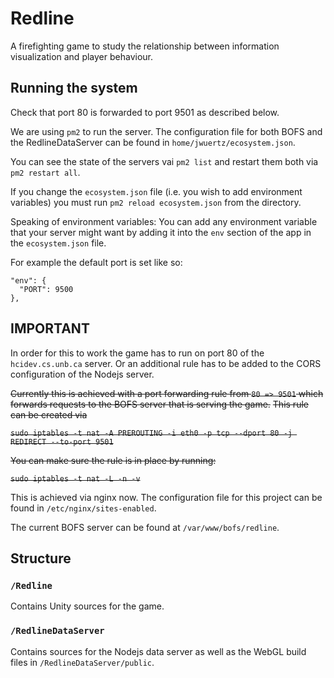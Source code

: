 # Redline
A firefighting game to study the relationship between information visualization and player behaviour.

## Running the system

Check that port 80 is forwarded to port 9501 as described below.

We are using `pm2` to run the server. The configuration file for both BOFS and the RedlineDataServer can be found in `home/jwuertz/ecosystem.json`.

You can see the state of the servers vai `pm2 list` and restart them both via `pm2 restart all`.

If you change the `ecosystem.json` file (i.e. you wish to add environment variables) you must run `pm2 reload ecosystem.json` from the directory.

Speaking of environment variables: You can add any environment variable that your server might want by adding it into the `env` section of the app in the `ecosystem.json` file.

For example the default port is set like so:

```
"env": {
  "PORT": 9500
},
```

## IMPORTANT

In order for this to work the game has to run on port 80 of the `hcidev.cs.unb.ca` server. Or an additional rule has to be added to the CORS configuration of the Nodejs server.


~~Currently this is achieved with a port forwarding rule from `80 => 9501` which forwards requests to the BOFS server that is serving the game.~~
~~This rule can be created via~~

~~`sudo iptables -t nat -A PREROUTING -i eth0 -p tcp --dport 80 -j REDIRECT --to-port 9501`~~

~~You can make sure the rule is in place by running:~~

~~`sudo iptables -t nat -L -n -v`~~

This is achieved via nginx now. The configuration file for this project can be found in `/etc/nginx/sites-enabled`.

The current BOFS server can be found at `/var/www/bofs/redline`.

## Structure

### `/Redline`

Contains Unity sources for the game.

### `/RedlineDataServer`

Contains sources for the Nodejs data server as well as the WebGL build files in `/RedlineDataServer/public`.
